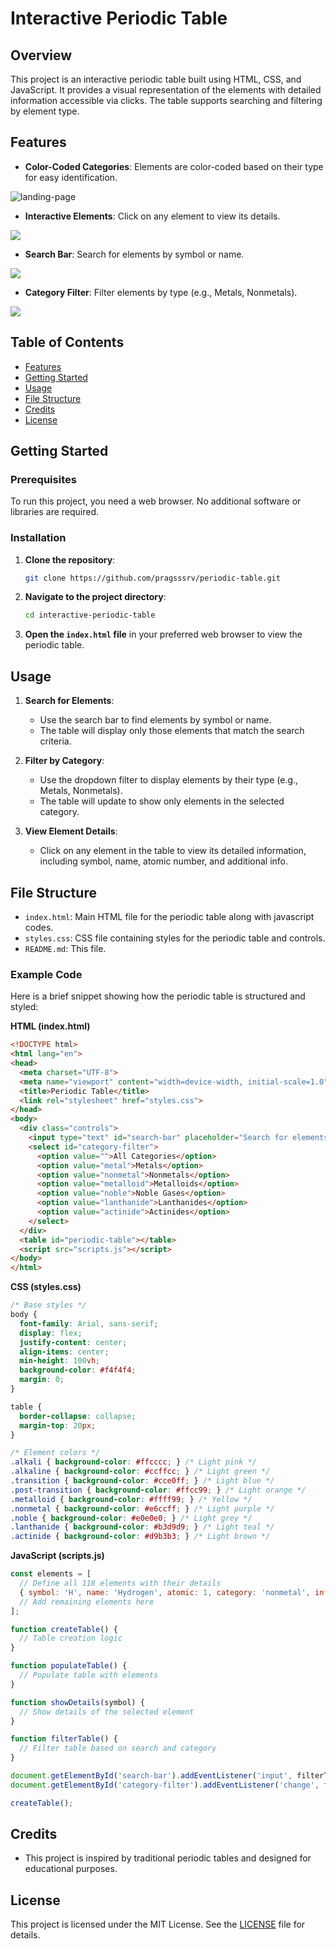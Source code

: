# Interactive Periodic Table

## Overview

This project is an interactive periodic table built using HTML, CSS, and JavaScript. It provides a visual representation of the elements with detailed information accessible via clicks. The table supports searching and filtering by element type.


## Features
- **Color-Coded Categories**: Elements are color-coded based on their type for easy identification.
  
![landing-page](https://github.com/pragsssrv/Periodic-Table/blob/ccf9f42b0ab70c16a95b921252e92e8b15df8a92/samples/image1.png?raw=true)
- **Interactive Elements**: Click on any element to view its details.
  
![](https://github.com/pragsssrv/Periodic-Table/blob/ccf9f42b0ab70c16a95b921252e92e8b15df8a92/samples/image2.png?raw=true)
- **Search Bar**: Search for elements by symbol or name.
  
![](https://github.com/pragsssrv/Periodic-Table/blob/ccf9f42b0ab70c16a95b921252e92e8b15df8a92/samples/image4.png?raw=true)
- **Category Filter**: Filter elements by type (e.g., Metals, Nonmetals).
  
![](https://github.com/pragsssrv/Periodic-Table/blob/ccf9f42b0ab70c16a95b921252e92e8b15df8a92/samples/image3.png?raw=true)
## Table of Contents

- [Features](#features)
- [Getting Started](#getting-started)
- [Usage](#usage)
- [File Structure](#file-structure)
- [Credits](#credits)
- [License](#license)

## Getting Started

### Prerequisites

To run this project, you need a web browser. No additional software or libraries are required.

### Installation

1. **Clone the repository**:
   ```bash
   git clone https://github.com/pragsssrv/periodic-table.git
   ```
2. **Navigate to the project directory**:
   ```bash
   cd interactive-periodic-table
   ```

3. **Open the `index.html` file** in your preferred web browser to view the periodic table.

## Usage

1. **Search for Elements**:
   - Use the search bar to find elements by symbol or name.
   - The table will display only those elements that match the search criteria.

2. **Filter by Category**:
   - Use the dropdown filter to display elements by their type (e.g., Metals, Nonmetals).
   - The table will update to show only elements in the selected category.

3. **View Element Details**:
   - Click on any element in the table to view its detailed information, including symbol, name, atomic number, and additional info.

## File Structure

- `index.html`: Main HTML file for the periodic table along with javascript codes.
- `styles.css`: CSS file containing styles for the periodic table and controls.
- `README.md`: This file.

### Example Code

Here is a brief snippet showing how the periodic table is structured and styled:

**HTML (index.html)**
```html
<!DOCTYPE html>
<html lang="en">
<head>
  <meta charset="UTF-8">
  <meta name="viewport" content="width=device-width, initial-scale=1.0">
  <title>Periodic Table</title>
  <link rel="stylesheet" href="styles.css">
</head>
<body>
  <div class="controls">
    <input type="text" id="search-bar" placeholder="Search for elements...">
    <select id="category-filter">
      <option value="">All Categories</option>
      <option value="metal">Metals</option>
      <option value="nonmetal">Nonmetals</option>
      <option value="metalloid">Metalloids</option>
      <option value="noble">Noble Gases</option>
      <option value="lanthanide">Lanthanides</option>
      <option value="actinide">Actinides</option>
    </select>
  </div>
  <table id="periodic-table"></table>
  <script src="scripts.js"></script>
</body>
</html>
```

**CSS (styles.css)**
```css
/* Base styles */
body {
  font-family: Arial, sans-serif;
  display: flex;
  justify-content: center;
  align-items: center;
  min-height: 100vh;
  background-color: #f4f4f4;
  margin: 0;
}

table {
  border-collapse: collapse;
  margin-top: 20px;
}

/* Element colors */
.alkali { background-color: #ffcccc; } /* Light pink */
.alkaline { background-color: #ccffcc; } /* Light green */
.transition { background-color: #cce0ff; } /* Light blue */
.post-transition { background-color: #ffcc99; } /* Light orange */
.metalloid { background-color: #ffff99; } /* Yellow */
.nonmetal { background-color: #e6ccff; } /* Light purple */
.noble { background-color: #e0e0e0; } /* Light grey */
.lanthanide { background-color: #b3d9d9; } /* Light teal */
.actinide { background-color: #d9b3b3; } /* Light brown */
```

**JavaScript (scripts.js)**
```javascript
const elements = [
  // Define all 118 elements with their details
  { symbol: 'H', name: 'Hydrogen', atomic: 1, category: 'nonmetal', info: 'Most abundant element in the universe.', position: { row: 1, col: 1 } },
  // Add remaining elements here
];

function createTable() {
  // Table creation logic
}

function populateTable() {
  // Populate table with elements
}

function showDetails(symbol) {
  // Show details of the selected element
}

function filterTable() {
  // Filter table based on search and category
}

document.getElementById('search-bar').addEventListener('input', filterTable);
document.getElementById('category-filter').addEventListener('change', filterTable);

createTable();
```

## Credits

- This project is inspired by traditional periodic tables and designed for educational purposes.

## License

This project is licensed under the MIT License. See the [LICENSE](LICENSE) file for details.
